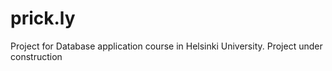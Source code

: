 # prick.ly
Project for Database application course in Helsinki University. Project under construction
